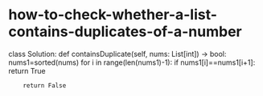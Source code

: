 # how-to-check-whether-a-list-contains-duplicates-of-a-number
class Solution:
    def containsDuplicate(self, nums: List[int]) -> bool:
        nums1=sorted(nums)
        for i in range(len(nums1)-1):
            if nums1[i]==nums1[i+1]:
                return True
        
        return False
